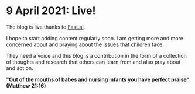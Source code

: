 # 9 April 2021: Live!

The blog is live thanks to [Fast.ai](https://fast.ai/).

I hope to start adding content regularly soon. I am getting more and more concerned about and praying about the issues that children face.

They need a voice and this blog is a contribution in the form of a collection of thoughts and research that others can learn from and also pray about and act on.

**"Out of the mouths of babes and nursing infants you have perfect praise" (Matthew 21:16)**
